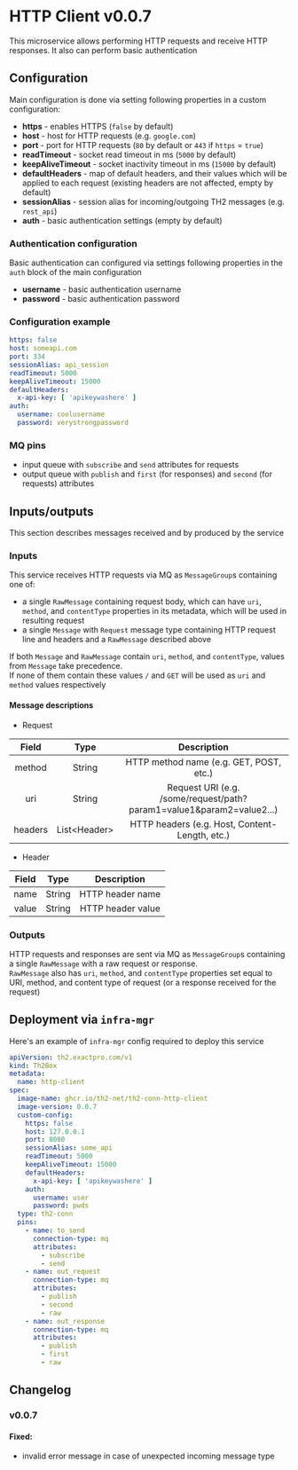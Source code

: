 # HTTP Client v0.0.7

This microservice allows performing HTTP requests and receive HTTP responses. It also can perform basic authentication

## Configuration

Main configuration is done via setting following properties in a custom configuration:

+ **https** - enables HTTPS (`false` by default)
+ **host** - host for HTTP requests (e.g. `google.com`)
+ **port** - port for HTTP requests (`80` by default or `443` if `https` = `true`)
+ **readTimeout** - socket read timeout in ms (`5000` by default)
+ **keepAliveTimeout** - socket inactivity timeout in ms (`15000` by default)
+ **defaultHeaders** - map of default headers, and their values which will be applied to each request (existing headers are not affected, empty by default)
+ **sessionAlias** - session alias for incoming/outgoing TH2 messages (e.g. `rest_api`)
+ **auth** - basic authentication settings (empty by default)

### Authentication configuration

Basic authentication can configured via settings following properties in the `auth` block of the main configuration

+ **username** - basic authentication username
+ **password** - basic authentication password

### Configuration example

```yaml
https: false
host: someapi.com
port: 334
sessionAlias: api_session
readTimeout: 5000
keepAliveTimeout: 15000
defaultHeaders:
  x-api-key: [ 'apikeywashere' ]
auth:
  username: coolusername
  password: verystrongpassword
```

### MQ pins

* input queue with `subscribe` and `send` attributes for requests
* output queue with `publish` and `first` (for responses) and `second` (for requests) attributes

## Inputs/outputs

This section describes messages received and by produced by the service

### Inputs

This service receives HTTP requests via MQ as `MessageGroup`s containing one of:

* a single `RawMessage` containing request body, which can have `uri`, `method`, and `contentType` properties in its metadata, which will be used in resulting request
* a single `Message` with `Request` message type containing HTTP request line and headers and a `RawMessage` described above

If both `Message` and `RawMessage` contain `uri`, `method`, and `contentType`, values from `Message` take precedence.  
If none of them contain these values `/` and `GET` will be used as `uri` and `method` values respectively

#### Message descriptions

* Request

|Field|Type|Description|
|:---:|:---:|:---:|
|method|String|HTTP method name (e.g. GET, POST, etc.)|
|uri|String|Request URI (e.g. /some/request/path?param1=value1&param2=value2...)|
|headers|List\<Header>|HTTP headers (e.g. Host, Content-Length, etc.)|

* Header

|Field|Type|Description|
|:---:|:---:|:---:|
|name|String|HTTP header name|
|value|String|HTTP header value|

### Outputs

HTTP requests and responses are sent via MQ as `MessageGroup`s containing a single `RawMessage` with a raw request or response.   
`RawMessage` also has `uri`, `method`, and `contentType` properties set equal to URI, method, and content type of request (or a response received for the request)

## Deployment via `infra-mgr`

Here's an example of `infra-mgr` config required to deploy this service

```yaml
apiVersion: th2.exactpro.com/v1
kind: Th2Box
metadata:
  name: http-client
spec:
  image-name: ghcr.io/th2-net/th2-conn-http-client
  image-version: 0.0.7
  custom-config:
    https: false
    host: 127.0.0.1
    port: 8080
    sessionAlias: some_api
    readTimeout: 5000
    keepAliveTimeout: 15000
    defaultHeaders:
      x-api-key: [ 'apikeywashere' ]
    auth:
      username: user
      password: pwds
  type: th2-conn
  pins:
    - name: to_send
      connection-type: mq
      attributes:
        - subscribe
        - send
    - name: out_request
      connection-type: mq
      attributes:
        - publish
        - second
        - raw
    - name: out_response
      connection-type: mq
      attributes:
        - publish
        - first
        - raw 
```

## Changelog

### v0.0.7

#### Fixed:

* invalid error message in case of unexpected incoming message type